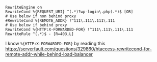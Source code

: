 ```
RewriteEngine on
RewriteCond %{REQUEST_URI} ^(.*)?wp-login\.php(.*)$ [OR]
# Use below if non behind proxy
#RewriteCond %{REMOTE_ADDR} !^111\.111\.111\.111
# Use below if behind proxy
RewriteCond %{HTTP:X-FORWARDED-FOR} !^111\.111\.111\.111
RewriteRule ^(.*)$ - [R=403,L]
```

I know `%{HTTP:X-FORWARDED-FOR}` by reading this https://serverfault.com/questions/329860/htaccess-rewritecond-for-remote-addr-while-behind-load-balancer
